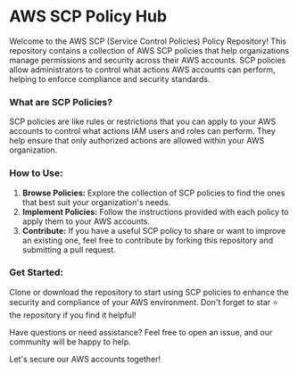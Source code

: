 # AWS SCP Policy Hub

Welcome to the AWS SCP (Service Control Policies) Policy Repository!
This repository contains a collection of AWS SCP policies that help organizations manage permissions and security across their AWS accounts. SCP policies allow administrators to control what actions AWS accounts can perform, helping to enforce compliance and security standards.
### What are SCP Policies?
SCP policies are like rules or restrictions that you can apply to your AWS accounts to control what actions IAM users and roles can perform. They help ensure that only authorized actions are allowed within your AWS organization.
### How to Use:
1. **Browse Policies:** Explore the collection of SCP policies to find the ones that best suit your organization's needs.
2. **Implement Policies:** Follow the instructions provided with each policy to apply them to your AWS accounts.
3. **Contribute:** If you have a useful SCP policy to share or want to improve an existing one, feel free to contribute by forking this repository and submitting a pull request.
### Get Started:
Clone or download the repository to start using SCP policies to enhance the security and compliance of your AWS environment. Don't forget to star :star: the repository if you find it helpful!

Have questions or need assistance? Feel free to open an issue, and our community will be happy to help.

Let's secure our AWS accounts together!
